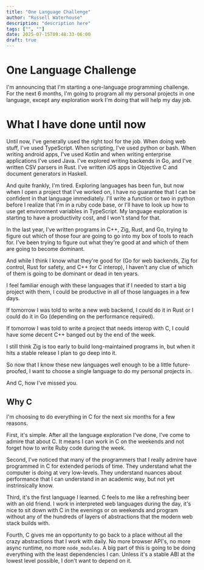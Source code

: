 ```yaml
---
title: "One Language Challenge"
author: "Russell Waterhouse"
description: "description here"
tags: ["", ""]
date: 2025-07-15T09:48:33-06:00
draft: true
---
```


# One Language Challenge

I'm announcing that I'm starting a one-language programming challenge. For the
next 6 months, I'm going to program all my personal projects in one language,
except any exploration work I'm doing that will help my day job.

# What I have done until now

Until now, I've generally used the right tool for the job. When doing web stuff,
I've used TypeScript. When scripting, I've used python or bash. When writing
android apps, I've used Kotlin and when writing enterprise applications I've
used Java. I've explored writing backends in Go, and I've written CSV parsers in
Rust. I've written iOS apps in Objective C and document generators in Haskell.

And quite frankly, I'm tired. Exploring languages has been fun, but now when I
open a project that I've worked on, I have no guarantee that I can be confident
in that language immediately. I'll write a function or two in python before I
realize that I'm in a ruby code base, or I'll have to look up how to use get
environment variables in TypeScript. My language exploration is starting to have
a productivity cost, and I won't stand for that.

In the last year, I've written programs in C++, Zig, Rust, and Go, trying to
figure out which of those four are going to go into my box of tools to reach
for. I've been trying to figure out what they're good at and which of them
are going to become dominant.

And while I think I know what they're good for (Go for web backends, Zig for
control, Rust for safety, and C++ for C interop), I haven't any clue of which
of them is going to be dominant or dead in ten years.

I feel familiar enough with these languages that if I needed to start a big
project with them, I could be productive in all of those languages in a few
days.

If tomorrow I was told to write a new web backend, I could do it in Rust or I
could do it in Go (depending on the performance required).

If tomorrow I was told to write a project that needs interop with C, I could
have some decent C++ banged out by the end of the week.

I still think Zig is too early to build long-maintained programs in, but when
it hits a stable release I plan to go deep into it.

So now that I know these new languages well enough to be a little
future-proofed, I want to choose a single language to do my personal projects
in.

And C, how I've missed you.

## Why C

I'm choosing to do everything in C for the next six months for a few reasons.

First, it's simple. After all the language exploration I've done, I've come to
admire that about C. It means I can work in C on the weekends and not forget
how to write Ruby code during the week.

Second, I've noticed that many of the programmers that I really admire have
programmed in C for extended periods of time. They understand what the computer
is doing at very low-levels. They understand nuances about performance that
I can understand in an academic way, but not yet instrinsically know.

Third, it's the first language I learned. C feels to me like a refreshing beer
with an old friend. I work in interpreted web languages during the day, it's
nice to sit down with C in the evenings or on weekends and program without any
of the hundreds of layers of abstractions that the modern web stack builds
with.

Fourth, C gives me an opportunity to go back to a place without all the crazy
abstractions that I work with daily. No more browser API's, no more async
runtime, no more `node_modules`. A big part of this is going to be doing
everything with the least dependencies I can. Unless it's a stable ABI at the
lowest level possible, I don't want to depend on it.

